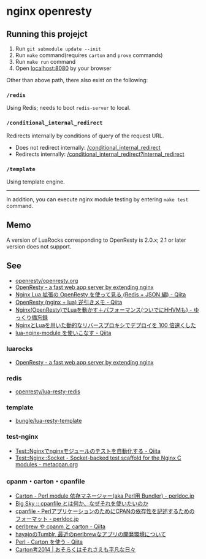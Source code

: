 # nginx openresty

## Running this projejct

1. Run `git submodule update --init`
1. Run `make` command(requires `carton` and `prove` commands)
1. Run `make run` command
1. Open [localhost:8080](http://localhost:8080/) by your browser

Other than above path, there also exist on the following:

### `/redis`

Using Redis; needs to boot `redis-server` to local.

### `/conditional_internal_redirect`

Redirects internally by conditions of query of the request URL.

* Does not redirect internally: [/conditional_internal_redirect](localhost:8080/conditional_internal_redirect)
* Redirects internally: [/conditional_internal_redirect?internal_redirect](localhost:8080/conditional_internal_redirect?internal_redirect)

### `/template`

Using template engine.

---

In addition, you can execute nginx module testing by entering `make test` command.

## Memo

A version of LuaRocks corresponding to OpenResty is 2.0.x; 2.1 or later version does not support.

## See

* [openresty/openresty.org](https://github.com/openresty/openresty.org)
* [OpenResty - a fast web app server by extending nginx](http://openresty.org/)
* [Nginx Lua 拡張の OpenResty を使って見る (Redis + JSON 編) - Qiita](http://qiita.com/voluntas/items/b37aedc70058c519aa00)
* [OpenResty (nginx + lua) 逆引きメモ - Qiita](http://qiita.com/voluntas/items/e86f5fe5b8044c311583)
* [Nginx(OpenResty)でLuaを動かす＋パフォーマンス(ついでにHHVMも) - ゆっくり備忘録](http://mitsuakikawamorita.com/blog/?p=1552)
* [NginxとLuaを用いた動的なリバースプロキシでデプロイを 100 倍速くした](http://www.slideshare.net/toshi_pp/devsummit2015)
* [lua-nginx-module を使いこなす - Qiita](http://qiita.com/kz_takatsu/items/e94805a8e3cc285f9b33)

### luarocks

* [OpenResty - a fast web app server by extending nginx](http://openresty.org/#UsingLuaRocks)

### redis

* [openresty/lua-resty-redis](https://github.com/openresty/lua-resty-redis)

### template

* [bungle/lua-resty-template](https://github.com/bungle/lua-resty-template)

### test-nginx

* [Test::Nginxでnginxモジュールのテストを自動化する - Qiita](http://qiita.com/cubicdaiya/items/36e10ed35848919dc05c)
* [Test::Nginx::Socket - Socket-backed test scaffold for the Nginx C modules - metacpan.org](https://metacpan.org/pod/Test::Nginx::Socket)

### cpanm・carton・cpanfile

* [Carton - Perl module 依存マネージャー(aka Perl用 Bundler) - perldoc.jp](http://perldoc.jp/docs/modules/Carton-v1.0.12/lib/Carton.pod)
* [Big Sky :: cpanfile とは何か、なぜそれを使いたいのか](http://mattn.kaoriya.net/software/lang/perl/20130311120002.htm)
* [cpanfile - PerlアプリケーションのためにCPANの依存性を記述するためのフォーマット - perldoc.jp](http://perldoc.jp/docs/modules/Module-CPANfile-1.0001/lib/cpanfile.pod)
* [perlbrew や cpanm と carton - Qiita](http://qiita.com/hiyuzawa/items/ba32532a60f1e1353a8c)
* [hayajoのTumblr, 最近のperlbrewなアプリの開発環境について](http://hayajo.tumblr.com/post/24030128304/perlbrew)
* [Perl - Carton を使う - Qiita](http://qiita.com/bibio/items/4bf3978ede85c6996a24)
* [Carton考2014 | おそらくはそれさえも平凡な日々](http://www.songmu.jp/riji/entry/2014-02-19-carton.html)
